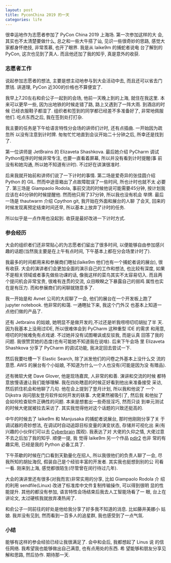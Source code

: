 ```yaml
---
layout: post
title: PyconChina 2019 的一天
categories: life
---
```


很幸运地作为志愿者参加了 PyCon China 2019 上海场. 第一次参加这样的大
会, 其实也不太清楚要做什么, 总之和一些大牛搭了讪, 见识一些很奇妙的思路,
感觉大家都身怀绝技, 非常羡慕, 也开了眼界. 我是从 laike9m 的捕蛇者说电
台了解到的PyCon, 这次也见到了真人. 而且他还加了我的知乎, 真是意外的收获.

### 志愿者工作

说起参加志愿者的想法, 主要是想主动地参与到大会活动中去, 而且还可以省去门票钱.
讲道理, PyCon 近300的价格也不算便宜了.

我早上7.20左右和俞公子一起到的会场, 他前一天晚上到的上海, 就住在我这里.
本来可以更早一些, 因为出地铁的时候走错了路, 路上又遇到了一阵大雨. 到酒店的时候
已经衣服鞋子都湿了. 组织者和签到的同学都已经差不多准备好了, 非常地佩服他们.
吃点东西之后, 我在签到处打打杂.

我主要的任务是下午给语言特性分会场的讲师们计时, 还有点插曲. 一开始因为疏忽所
以没有注意到计时牌. 匆匆忙忙地直到会议开始二十分钟之后, 所幸还是找到了.

第一位讲师是 JetBrains 的 Elizaveta Shashkova. 最后她介绍 PyCharm 调试
Python程序的时候非常专注, 也要一直看着屏幕, 所以并没有看到计时提醒(事
前没有和她沟通, 所以她不知道有计时). 不过好在讲演很准时.

后来我就开始前和讲师们说了一下计时的事情. 第二场是爱奇异的张佳圆介绍
Python 的 GIL. 然而中途音箱出了点故障耽误了一些时间, 所也计时也就不太
必要了. 第三场是 Giampaolo Rodola, 事前交流的时候他说可能需要45分钟,
按计划我应该在40分钟的时候提醒他. 然而他只用了37分钟, 所以我也没有机会
举牌. 最后一场是 thautwarm 介绍 Cpython git, 我开始在外面和展台的人聊
了会天, 回来的时候发现离预定结束时间还早, 所以基本上放弃了计时的任务.

所以似乎是一点作用也没起到. 收获是最好改进一下计时方式.

### 参会经历

大会的组织者们还非常贴心的为志愿者们留出了很多时间, 以便能够自由参加感兴
趣的话题(当然我主要是在上午有点时间, 下午基本上都在分会场里计时了).

我最多的时间都用来和参展商们瞎扯(laike9m 他们也有一个捕蛇者说的展台),
很有收获. 大会的演讲者们会更加全面的演示自己的工作和想法, 也比较有深度,
如果不是相关领域或者事先做些功课的话, 像我这样的菜鸟其实不太容易切入.
而且两个提问机会非常宝贵, 很难有连贯的交流, 众目睽睽之下暴露自己的弱鸡
属性也实在是有压力. 而和参展商们的闲聊就随意多了.

我一开始是和 Avnet 公司的大叔聊了一会, 他们的展台在一个开发板上跑了
jupyter notebook. 他非常的和蔼. 一通瞎扯下来, 我这个门外汉
也基本上知道一点他们做的产品了.

还有 Jetbrains 的姑娘, 她明显不是做开发的,不过还是听我唠唠叨叨胡扯了半
天. 因为我基本上没用过IDE, 所以很难体会到 PyCharm 这种重型 IDE 的需求
和用意, 唠叨的时候难免有点戏谑. 不过她并没有试图嘲讽或反驳我, 而是认真
回答了我的问题. 我很赞赏她的态度(也有可能她不知道我在说啥). 后来下午会场
里 Elizaveta Shashkova 分享了 PyCharm 的调试功能, 我决定回去尝试一下.

然后我要吐槽一下 Elastic Search, 除了派发他们的问卷之外基本上没什么交
流的意愿. AWS 的展台有个小姑娘, 不知道为什么一个人也没有(可能是因为没
有赠品).

还有微软大佬 Dave Glover, 他是现场嘉宾, 人非常的和善. 演讲和交流的时候
都特意放慢语速让我们能够理解. 我在四处瞎逛的时候正好看到他出来准备接受
采访, 然后抓住机会和他聊了几句. 他在会上提到了登月计划, 所以我和他说了
一个 Dijkstra 询问朋友登月软件如何开发的轶事. 大佬果然被吸引了, 然后我
和他扯了会如何检查软件正确性的问题. 本来是想套出一些奇技淫巧, 然而只谈
到单元测试的时候大佬就被拉去采访了. 其实我觉得他对这个话题的兴致还挺高的.

中午的时候去了 laike9m 和 Manjusaka 的捕蛇者说展台, 那时他刚刚分享了关
于调试器的奇妙想法, 在调试时自动追踪目标变量的演变状态, 存储并可视化出
来(有兴趣的小伙伴们可以去
[Cyberbrain](https://github.com/laike9m/Cyberbrain) 围观). 我表达了对
大佬的久仰之情, 大佬过意不去之后加了我的知乎. 顺便一提, 我
觉得 laike9m 另一个作品 [pdir2](https://github.com/laike9m/pdir2) 也非
常的有趣实用, 已经是我的 Python 必备工具了.

下午茶歇的时候在门口看到天勤量化在招人, 所以我很他们的负责人聊了一会,
尽我所知的胡扯海侃, 假装自己是个经验丰富的开发者. 其实我也挺想到别的公
司看一看. 刚来到上海, 感觉都很陌生(尽管曾在闵行待过几年).

大会的演讲里还有很多(对我而言)非常实用的分享, 比如 Giampaolo Rodola 介
绍的利用 sendfile(Linux) 改进了标准库中文件复制传输操作, 可以得到很明
显的性能提升. 其他的都没有参加, 语言特性会场结束后我去人工智能场看了一
眼, 台上在讲论文, 太过硬核我就放弃凑热闹了.

和俞公子一同前往的好处是他给我分享了好多我不知道的消息. 比如藤井美娜小
姑娘. 我并没有见到, 然而看到一百多人的追星群, 我也感受到了一点气氛.

### 小结

能够有这样的参会经验已经让我很满足了. 会中和会后, 我都想起了 Linus 说
的信任网络. 我希望我也能够做出自己满意, 也有点用处的东西. 希
望能够和朋友分享见解和思路, 然后协作. 期待那一天.
